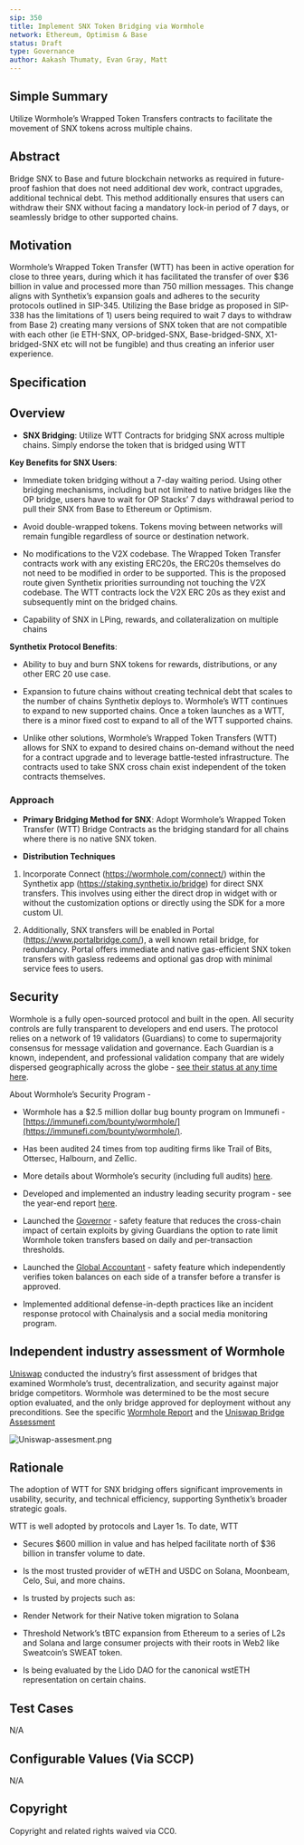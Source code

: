 ```yaml
---
sip: 350
title: Implement SNX Token Bridging via Wormhole
network: Ethereum, Optimism & Base
status: Draft
type: Governance
author: Aakash Thumaty, Evan Gray, Matt
---
```


## Simple Summary

Utilize Wormhole’s Wrapped Token Transfers contracts to facilitate the movement of SNX tokens across multiple chains.

  

## Abstract  
Bridge SNX to Base and future blockchain networks as required in future-proof fashion that does not need additional dev work, contract upgrades, additional technical debt. This method additionally ensures that users can withdraw their SNX without facing a mandatory lock-in period of 7 days, or seamlessly bridge to other supported chains.

  

## Motivation

Wormhole’s Wrapped Token Transfer (WTT) has been in active operation for close to three years, during which it has facilitated the transfer of over $36 billion in value and processed more than 750 million messages. This change aligns with Synthetix’s expansion goals and adheres to the security protocols outlined in SIP-345. Utilizing the Base bridge as proposed in SIP-338 has the limitations of 1) users being required to wait 7 days to withdraw from Base 2) creating many versions of SNX token that are not compatible with each other (ie ETH-SNX, OP-bridged-SNX, Base-bridged-SNX, X1-bridged-SNX etc will not be fungible) and thus creating an inferior user experience.

  

## Specification

  

## Overview

- **SNX Bridging**: Utilize WTT Contracts for bridging SNX across multiple chains. Simply endorse the token that is bridged using WTT

**Key Benefits for SNX Users**:

- Immediate token bridging without a 7-day waiting period. Using other bridging mechanisms, including but not limited to native bridges like the OP bridge, users have to wait for OP Stacks’ 7 days withdrawal period to pull their SNX from Base to Ethereum or Optimism.

- Avoid double-wrapped tokens. Tokens moving between networks will remain fungible regardless of source or destination network.

- No modifications to the V2X codebase. The Wrapped Token Transfer contracts work with any existing ERC20s, the ERC20s themselves do not need to be modified in order to be supported. This is the proposed route given Synthetix priorities surrounding not touching the V2X codebase. The WTT contracts lock the V2X ERC 20s as they exist and subsequently mint on the bridged chains.

- Capability of SNX in LPing, rewards, and collateralization on multiple chains

  

**Synthetix Protocol Benefits**:

- Ability to buy and burn SNX tokens for rewards, distributions, or any other ERC 20 use case.

- Expansion to future chains without creating technical debt that scales to the number of chains Synthetix deploys to. Wormhole’s WTT continues to expand to new supported chains. Once a token launches as a WTT, there is a minor fixed cost to expand to all of the WTT supported chains.

- Unlike other solutions, Wormhole’s Wrapped Token Transfers (WTT) allows for SNX to expand to desired chains on-demand without the need for a contract upgrade and to leverage battle-tested infrastructure. The contracts used to take SNX cross chain exist independent of the token contracts themselves.

  

### Approach

- **Primary Bridging Method for SNX**: Adopt Wormhole’s Wrapped Token Transfer (WTT) Bridge Contracts as the bridging standard for all chains where there is no native SNX token.

  

- **Distribution Techniques**

1.  Incorporate Connect (https://wormhole.com/connect/) within the Synthetix app (https://staking.synthetix.io/bridge) for direct SNX transfers. This involves using either the direct drop in widget with or without the customization options or directly using the SDK for a more custom UI.
    
2.  Additionally, SNX transfers will be enabled in Portal (https://www.portalbridge.com/), a well known retail bridge, for redundancy. Portal offers immediate and native gas-efficient SNX token transfers with gasless redeems and optional gas drop with minimal service fees to users.
    

  
  

## Security

Wormhole is a fully open-sourced protocol and built in the open. All security controls are fully transparent to developers and end users. The protocol relies on a network of 19 validators (Guardians) to come to supermajority consensus for message validation and governance. Each Guardian is a known, independent, and professional validation company that are widely dispersed geographically across the globe - [see their status at any time here](https://wormhole-foundation.github.io/wormhole-dashboard/#/).

  

About Wormhole’s Security Program -

-   Wormhole has a $2.5 million dollar bug bounty program on Immunefi - [https://immunefi.com/bounty/wormhole/](https://immunefi.com/bounty/wormhole/).
    
-   Has been audited 24 times from top auditing firms like Trail of Bits, Ottersec, Halbourn, and Zellic.
    
-   More details about Wormhole’s security (including full audits) [here](https://github.com/wormhole-foundation/wormhole/blob/main/SECURITY.md).
    
-   Developed and implemented an industry leading security program - see the year-end report [here](https://wormholecrypto.medium.com/wormhole-security-program-end-of-year-update-212116ecfb91).
    
-   Launched the [Governor](https://github.com/wormhole-foundation/wormhole/blob/main/whitepapers/0007_governor.md) - safety feature that reduces the cross-chain impact of certain exploits by giving Guardians the option to rate limit Wormhole token transfers based on daily and per-transaction thresholds.
    
-   Launched the [Global Accountant](https://github.com/wormhole-foundation/wormhole/blob/main/whitepapers/0011_accountant.md) - safety feature which independently verifies token balances on each side of a transfer before a transfer is approved.
    
-   Implemented additional defense-in-depth practices like an incident response protocol with Chainalysis and a social media monitoring program.
    

  

## Independent industry assessment of Wormhole

[Uniswap](https://www.notion.so/0c8477afadce425abac9c0bd175ca382?pvs=21) conducted the industry’s first assessment of bridges that examined Wormhole’s trust, decentralization, and security against major bridge competitors. Wormhole was determined to be the most secure option evaluated, and the only bridge approved for deployment without any preconditions. See the specific [Wormhole Report](https://www.notion.so/dac583c6db1240c7b9d294afd7f18035?pvs=21) and the [Uniswap Bridge Assessment](https://www.notion.so/0c8477afadce425abac9c0bd175ca382?pvs=21)

![Uniswap-assesment.png](https://lh7-us.googleusercontent.com/fmzPf2dzzxwe-xAhWA0FktgyX307OgbGhCIqndsHrp21ukDPn5ie-lnb7AZNfNetJ8hOJH2i2c3o2jvShR9E4Pj0IKqVKhSc2tzpAiIwlmLYR-tVY3rIOzuxRgSCTcRDubo4RxsE6DhTpVZXC_MYu90)

  

## Rationale

The adoption of WTT for SNX bridging offers significant improvements in usability, security, and technical efficiency, supporting Synthetix’s broader strategic goals.

  

WTT is well adopted by protocols and Layer 1s. To date, WTT

-   Secures $600 million in value and has helped facilitate north of $36 billion in transfer volume to date.
    
-   Is the most trusted provider of wETH and USDC on Solana, Moonbeam, Celo, Sui, and more chains.
    

-   Is trusted by projects such as:
    

  -   Render Network for their Native token migration to Solana
    
  -   Threshold Network’s tBTC expansion from Ethereum to a series of L2s and Solana and large consumer projects with their roots in Web2 like Sweatcoin’s SWEAT token.

  -   Is being evaluated by the Lido DAO for the canonical wstETH representation on certain chains.
    

  

## Test Cases

N/A

  

## Configurable Values (Via SCCP)

N/A

  

## Copyright

Copyright and related rights waived via CC0.
